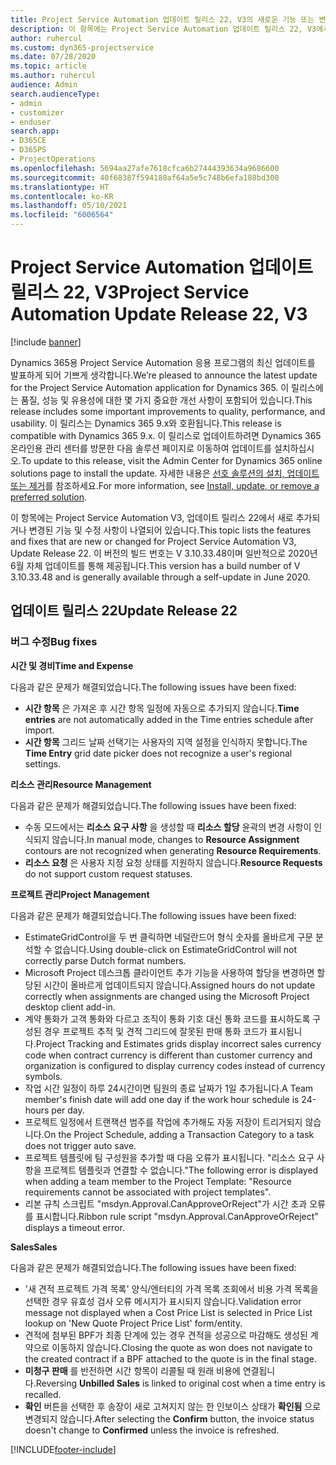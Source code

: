 ```yaml
---
title: Project Service Automation 업데이트 릴리스 22, V3의 새로운 기능 또는 변경된 기능
description: 이 항목에는 Project Service Automation 업데이트 릴리스 22, V3에서 사용할 수 있는 기능 및 수정 사항이 나열되어 있습니다.
author: ruhercul
ms.custom: dyn365-projectservice
ms.date: 07/28/2020
ms.topic: article
ms.author: ruhercul
audience: Admin
search.audienceType:
- admin
- customizer
- enduser
search.app:
- D365CE
- D365PS
- ProjectOperations
ms.openlocfilehash: 5694aa27afe7618cfca6b27444393634a9686600
ms.sourcegitcommit: 40f68387f594180af64a5e5c748b6efa188bd300
ms.translationtype: HT
ms.contentlocale: ko-KR
ms.lasthandoff: 05/10/2021
ms.locfileid: "6006564"
---
```

# <a name="project-service-automation-update-release-22-v3"></a><span data-ttu-id="9cc72-103">Project Service Automation 업데이트 릴리스 22, V3</span><span class="sxs-lookup"><span data-stu-id="9cc72-103">Project Service Automation Update Release 22, V3</span></span>

[!include [banner](../includes/psa-now-project-operations.md)]

<span data-ttu-id="9cc72-104">Dynamics 365용 Project Service Automation 응용 프로그램의 최신 업데이트를 발표하게 되어 기쁘게 생각합니다.</span><span class="sxs-lookup"><span data-stu-id="9cc72-104">We’re pleased to announce the latest update for the Project Service Automation application for Dynamics 365.</span></span> <span data-ttu-id="9cc72-105">이 릴리스에는 품질, 성능 및 유용성에 대한 몇 가지 중요한 개선 사항이 포함되어 있습니다.</span><span class="sxs-lookup"><span data-stu-id="9cc72-105">This release includes some important improvements to quality, performance, and usability.</span></span> <span data-ttu-id="9cc72-106">이 릴리스는 Dynamics 365 9.x와 호환됩니다.</span><span class="sxs-lookup"><span data-stu-id="9cc72-106">This release is compatible with Dynamics 365 9.x.</span></span> <span data-ttu-id="9cc72-107">이 릴리스로 업데이트하려면 Dynamics 365 온라인용 관리 센터를 방문한 다음 솔루션 페이지로 이동하여 업데이트를 설치하십시오.</span><span class="sxs-lookup"><span data-stu-id="9cc72-107">To update to this release, visit the Admin Center for Dynamics 365 online solutions page to install the update.</span></span> <span data-ttu-id="9cc72-108">자세한 내용은 [선호 솔루션의 설치, 업데이트 또는 제거](/power-platform/admin/install-remove-preferred-solution)를 참조하세요.</span><span class="sxs-lookup"><span data-stu-id="9cc72-108">For more information, see [Install, update, or remove a preferred solution](/power-platform/admin/install-remove-preferred-solution).</span></span>

<span data-ttu-id="9cc72-109">이 항목에는 Project Service Automation V3, 업데이트 릴리스 22에서 새로 추가되거나 변경된 기능 및 수정 사항이 나열되어 있습니다.</span><span class="sxs-lookup"><span data-stu-id="9cc72-109">This topic lists the features and fixes that are new or changed for Project Service Automation V3, Update Release 22.</span></span> <span data-ttu-id="9cc72-110">이 버전의 빌드 번호는 V 3.10.33.48이며 일반적으로 2020년 6월 자체 업데이트를 통해 제공됩니다.</span><span class="sxs-lookup"><span data-stu-id="9cc72-110">This version has a build number of V 3.10.33.48 and is generally available through a self-update in June 2020.</span></span>

## <a name="update-release-22"></a><span data-ttu-id="9cc72-111">업데이트 릴리스 22</span><span class="sxs-lookup"><span data-stu-id="9cc72-111">Update Release 22</span></span>

### <a name="bug-fixes"></a><span data-ttu-id="9cc72-112">버그 수정</span><span class="sxs-lookup"><span data-stu-id="9cc72-112">Bug fixes</span></span>



<span data-ttu-id="9cc72-113">**시간 및 경비**</span><span class="sxs-lookup"><span data-stu-id="9cc72-113">**Time and Expense**</span></span>

<span data-ttu-id="9cc72-114">다음과 같은 문제가 해결되었습니다.</span><span class="sxs-lookup"><span data-stu-id="9cc72-114">The following issues have been fixed:</span></span>

- <span data-ttu-id="9cc72-115">**시간 항목** 은 가져온 후 시간 항목 일정에 자동으로 추가되지 않습니다.</span><span class="sxs-lookup"><span data-stu-id="9cc72-115">**Time entries** are not automatically added in the Time entries schedule after import.</span></span>
- <span data-ttu-id="9cc72-116">**시간 항목** 그리드 날짜 선택기는 사용자의 지역 설정을 인식하지 못합니다.</span><span class="sxs-lookup"><span data-stu-id="9cc72-116">The **Time Entry** grid date picker does not recognize a user's regional settings.</span></span>

<span data-ttu-id="9cc72-117">**리소스 관리**</span><span class="sxs-lookup"><span data-stu-id="9cc72-117">**Resource Management**</span></span>

<span data-ttu-id="9cc72-118">다음과 같은 문제가 해결되었습니다.</span><span class="sxs-lookup"><span data-stu-id="9cc72-118">The following issues have been fixed:</span></span>

- <span data-ttu-id="9cc72-119">수동 모드에서는 **리소스 요구 사항** 을 생성할 때 **리소스 할당** 윤곽의 변경 사항이 인식되지 않습니다.</span><span class="sxs-lookup"><span data-stu-id="9cc72-119">In manual mode, changes to **Resource Assignment** contours are not recognized when generating **Resource Requirements**.</span></span>
- <span data-ttu-id="9cc72-120">**리소스 요청** 은 사용자 지정 요청 상태를 지원하지 않습니다.</span><span class="sxs-lookup"><span data-stu-id="9cc72-120">**Resource Requests** do not support custom request statuses.</span></span>

<span data-ttu-id="9cc72-121">**프로젝트 관리**</span><span class="sxs-lookup"><span data-stu-id="9cc72-121">**Project Management**</span></span>

<span data-ttu-id="9cc72-122">다음과 같은 문제가 해결되었습니다.</span><span class="sxs-lookup"><span data-stu-id="9cc72-122">The following issues have been fixed:</span></span>

- <span data-ttu-id="9cc72-123">EstimateGridControl을 두 번 클릭하면 네덜란드어 형식 숫자를 올바르게 구문 분석할 수 없습니다.</span><span class="sxs-lookup"><span data-stu-id="9cc72-123">Using double-click on EstimateGridControl will not correctly parse Dutch format numbers.</span></span>
- <span data-ttu-id="9cc72-124">Microsoft Project 데스크톱 클라이언트 추가 기능을 사용하여 할당을 변경하면 할당된 시간이 올바르게 업데이트되지 않습니다.</span><span class="sxs-lookup"><span data-stu-id="9cc72-124">Assigned hours do not update correctly when assignments are changed using the Microsoft Project desktop client add-in.</span></span>
- <span data-ttu-id="9cc72-125">계약 통화가 고객 통화와 다르고 조직이 통화 기호 대신 통화 코드를 표시하도록 구성된 경우 프로젝트 추적 및 견적 그리드에 잘못된 판매 통화 코드가 표시됩니다.</span><span class="sxs-lookup"><span data-stu-id="9cc72-125">Project Tracking and Estimates grids display incorrect sales currency code when contract currency is different than customer currency and organization is configured to display currency codes instead of currency symbols.</span></span>
- <span data-ttu-id="9cc72-126">작업 시간 일정이 하루 24시간이면 팀원의 종료 날짜가 1일 추가됩니다.</span><span class="sxs-lookup"><span data-stu-id="9cc72-126">A Team member's finish date will add one day if the work hour schedule is 24-hours per day.</span></span>
- <span data-ttu-id="9cc72-127">프로젝트 일정에서 트랜잭션 범주를 작업에 추가해도 자동 저장이 트리거되지 않습니다.</span><span class="sxs-lookup"><span data-stu-id="9cc72-127">On the Project Schedule, adding a Transaction Category to a task does not trigger auto save.</span></span>
- <span data-ttu-id="9cc72-128">프로젝트 템플릿에 팀 구성원을 추가할 때 다음 오류가 표시됩니다. "리소스 요구 사항을 프로젝트 템플릿과 연결할 수 없습니다."</span><span class="sxs-lookup"><span data-stu-id="9cc72-128">The following error is displayed when adding a team member to the Project Template: "Resource requirements cannot be associated with project templates".</span></span> 
- <span data-ttu-id="9cc72-129">리본 규칙 스크립트 "msdyn.Approval.CanApproveOrReject"가 시간 초과 오류를 표시합니다.</span><span class="sxs-lookup"><span data-stu-id="9cc72-129">Ribbon rule script "msdyn.Approval.CanApproveOrReject" displays a timeout error.</span></span>

<span data-ttu-id="9cc72-130">**Sales**</span><span class="sxs-lookup"><span data-stu-id="9cc72-130">**Sales**</span></span>

<span data-ttu-id="9cc72-131">다음과 같은 문제가 해결되었습니다.</span><span class="sxs-lookup"><span data-stu-id="9cc72-131">The following issues have been fixed:</span></span>

- <span data-ttu-id="9cc72-132">'새 견적 프로젝트 가격 목록' 양식/엔터티의 가격 목록 조회에서 비용 가격 목록을 선택한 경우 유효성 검사 오류 메시지가 표시되지 않습니다.</span><span class="sxs-lookup"><span data-stu-id="9cc72-132">Validation error message not displayed when a Cost Price List is selected in Price List lookup on 'New Quote Project Price List' form/entity.</span></span>
- <span data-ttu-id="9cc72-133">견적에 첨부된 BPF가 최종 단계에 있는 경우 견적을 성공으로 마감해도 생성된 계약으로 이동하지 않습니다.</span><span class="sxs-lookup"><span data-stu-id="9cc72-133">Closing the quote as won does not navigate to the created contract if a BPF attached to the quote is in the final stage.</span></span>
- <span data-ttu-id="9cc72-134">**미청구 판매** 를 반전하면 시간 항목이 리콜될 때 원래 비용에 연결됩니다.</span><span class="sxs-lookup"><span data-stu-id="9cc72-134">Reversing **Unbilled Sales** is linked to original cost when a time entry is recalled.</span></span>
- <span data-ttu-id="9cc72-135">**확인** 버튼을 선택한 후 송장이 새로 고쳐지지 않는 한 인보이스 상태가 **확인됨** 으로 변경되지 않습니다.</span><span class="sxs-lookup"><span data-stu-id="9cc72-135">After selecting the **Confirm** button, the invoice status doesn't change to **Confirmed** unless the invoice is refreshed.</span></span>


[!INCLUDE[footer-include](../includes/footer-banner.md)]